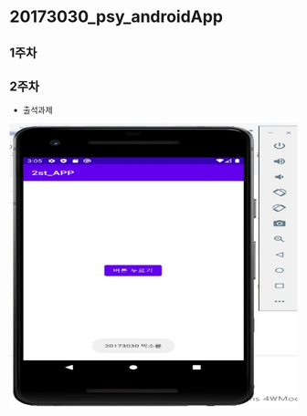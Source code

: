 # 20173030_psy_androidApp

## 1주차 

## 2주차    
  - 출석과제  


<img width="1000" height="500" src="./png/2주차과제.jpg"></img>
  

  

